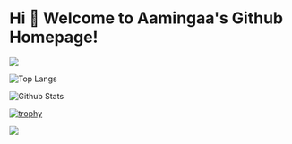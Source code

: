 # Hi 🎉 Welcome to Aamingaa's Github Homepage!

<!--
**aamingaa/aamingaa** is a ✨ _special_ ✨ repository because its `README.md` (this file) appears on your GitHub profile.

Here are some ideas to get you started:

- 🔭 I’m currently working on ...
- 🌱 I’m currently learning ...
- 👯 I’m looking to collaborate on ...
- 🤔 I’m looking for help with ...
- 💬 Ask me about ...
- 📫 How to reach me: ...
- 😄 Pronouns: ...
- ⚡ Fun fact: ...
-->

<img src="https://readme-typing-svg.herokuapp.com/?lines=Welcome,%20visitor!;Hello%20My%20Friend!&font=Roboto" />



![Top Langs](https://github-readme-stats.vercel.app/api/top-langs/?username=aamingaa&layout=compact&theme=dark)

![Github Stats](https://github-readme-stats.vercel.app/api?username=aamingaa&show_icons=true&count_private=true&layout=compact&theme=radical)

[![trophy](https://github-profile-trophy.vercel.app/?username=ryo-ma&theme=onedark)](https://github.com/ryo-ma/github-profile-trophy)

![](https://activity-graph.herokuapp.com/graph?username=aamingaa&theme=github)

<!--
![](https://stats.justsong.cn/api/csdn?id=aming2&theme=dark)
-->
